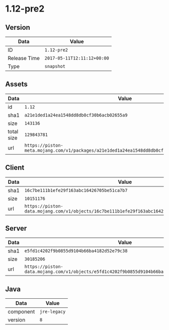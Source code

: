 # 1.12-pre2

## Version

|**Data**        | **Value**                 |
|----------------|-------------------------|
| ID   | ```1.12-pre2```   |
| Release Time   | ```2017-05-11T12:11:12+00:00```   |
| Type   | ```snapshot```   |

## Assets

|**Data**        | **Value**                 |
|----------------|-------------------------|
| id   | ```1.12```   |
| sha1   | ```a21e1ded1a24ea1548dd8db0cf30b6acb02655a9```   |
| size   | ```143136```   |
| total size  | ```129843781```  |
| url       | ```https://piston-meta.mojang.com/v1/packages/a21e1ded1a24ea1548dd8db0cf30b6acb02655a9/1.12.json``` |

## Client

|**Data**        | **Value**                 |
|----------------|-------------------------|
| sha1   | ```16c7be111b1efe29f163abc16426705be51ca7b7```   |
| size   | ```10151176```   |
| url       | ```https://piston-data.mojang.com/v1/objects/16c7be111b1efe29f163abc16426705be51ca7b7/client.jar``` |

## Server

|**Data**        | **Value**                 |
|----------------|-------------------------|
| sha1   | ```e5fd1c4202f9b0855d9104b66ba4182d52e79c38```   |
| size   | ```30185206```   |
| url       | ```https://piston-data.mojang.com/v1/objects/e5fd1c4202f9b0855d9104b66ba4182d52e79c38/server.jar``` |

## Java

|**Data**        | **Value**                 |
|----------------|-------------------------|
| component   | ```jre-legacy```   |
| version   | ```8```   |
